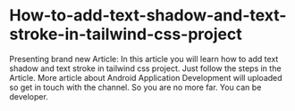 # How-to-add-text-shadow-and-text-stroke-in-tailwind-css-project
Presenting brand new Article:  In this article you will learn how to add text shadow and text stroke in tailwind css project. Just follow the steps in the Article. More article about Android Application Development will uploaded so get in touch with the channel. So you are no more far. You can be  developer. 
